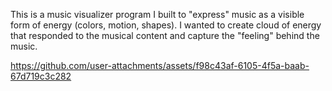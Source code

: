 This is a music visualizer program I built to "express" music as a visible form of energy (colors, motion, shapes). I wanted to create cloud of energy that responded to the musical content and capture the "feeling" behind the music.

https://github.com/user-attachments/assets/f98c43af-6105-4f5a-baab-67d719c3c282

